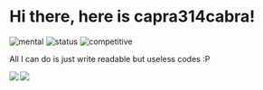 # Hi there, here is capra314cabra!

![mental](https://img.shields.io/badge/mental%20health-good-brightgreen)
![status](https://img.shields.io/badge/status-student-green)
![competitive](https://img.shields.io/badge/competitive%20programming-failed-red)

All I can do is just write readable but useless codes :P

<a href="https://github.com/capra314cabra">
  <img align="left" src="https://github-readme-stats.vercel.app/api?username=capra314cabra&theme=tokyonight&show_icons=true&count_private=true" />
  <img align="left" src="https://github-readme-stats.vercel.app/api/top-langs/?username=capra314cabra&theme=tokyonight&layout=compact" />
</a>
